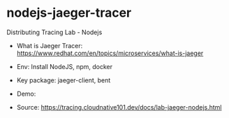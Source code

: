 # nodejs-jaeger-tracer
Distributing Tracing Lab - Nodejs

- What is Jaeger Tracer: https://www.redhat.com/en/topics/microservices/what-is-jaeger 

- Env: Install NodeJS, npm, docker

- Key package: jaeger-client, bent

- Demo:

- Source: https://tracing.cloudnative101.dev/docs/lab-jaeger-nodejs.html
